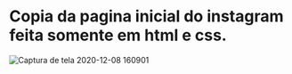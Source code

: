 # Copia da pagina inicial do instagram feita somente em html e css.

![Captura de tela 2020-12-08 160901](https://user-images.githubusercontent.com/61569242/101530009-19637180-3970-11eb-8cbf-a3c62aafd868.png)
